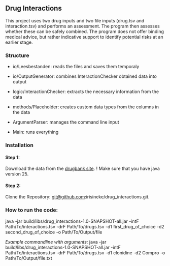 ## Drug Interactions
This project uses two drug inputs and two file inputs (drug.tsv and interaction.tsv) and performs an assessment. The program then assesses whether these can be safely combined. The program does not offer binding medical advice, but rather indicative support to identify potential risks at an earlier stage.

### Structure
- io/Leesbestanden: reads the files and saves them temporaly
- io/OutputGenerator: combines InteractionChecker obtained data into output

- logic/InteractionChecker: extracts the necessary information from the data

- methods/Placeholder: creates custom data types from the columns in the data

- ArgumentParser: manages the command line input
- Main: runs everything


### Installation
#### Step 1:
Download the data from the [drugbank site](https://dgidb.org/downloads).
! Make sure that you have java version 25.

#### Step 2:
Clone the Repository: git@github.com:irisineke/drug_interactions.git.



### How to run the code:
java -jar build/libs/drug_interactions-1.0-SNAPSHOT-all.jar -intF Path/To/interactions.tsv -drF Path/To/drugs.tsv -d1 first_drug_of_choice -d2 second_drug_of_choice -o Path/To/Output/file

*Example commandline with arguments:*
java -jar build/libs/drug_interactions-1.0-SNAPSHOT-all.jar -intF Path/To/interactions.tsv -drF Path/To/drugs.tsv -d1 clonidine -d2 Compro -o Path/To/Output/file.txt
